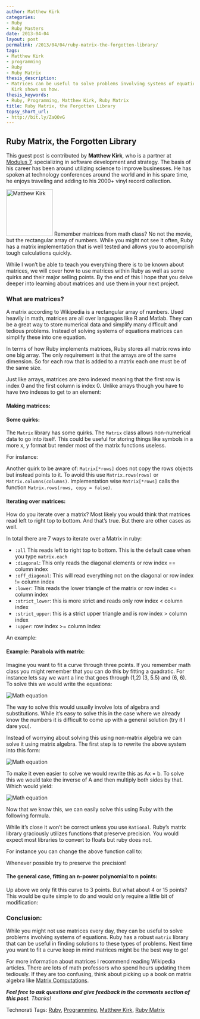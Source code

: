 ```yaml
---
author: Matthew Kirk
categories:
- Ruby
- Ruby Masters
date: 2013-04-04
layout: post
permalink: /2013/04/04/ruby-matrix-the-forgotten-library/
tags:
- Matthew Kirk
- programming
- Ruby
- Ruby Matrix
thesis_description:
- Matrices can be useful to solve problems involving systems of equations. Matthew
  Kirk shows us how.
thesis_keywords:
- Ruby, Programming, Matthew Kirk, Ruby Matrix
title: Ruby Matrix, the Forgotten Library
topsy_short_url:
- http://bit.ly/ZaQOvG
---
```


<div>
  <h2>
    Ruby Matrix, the Forgotten Library
  </h2>
  
  <p class="update">
    This guest post is contributed by <b>Matthew Kirk</b>, who is a partner at <a href='http://modulus7.com/' title='Modulus 7'>Modulus 7</a>, specializing in software development and strategy. The basis of his career has been around utilizing science to improve businesses. He has spoken at technology conferences around the world and in his spare time, he enjoys traveling and adding to his 2000+ vinyl record collection.
  </p>
  
  <p class="block">
    <img class="alignright" height="125" width="125" src="http://rubylearning.com/images/Matt_Kirk_small.jpg" alt="Matthew Kirk" /> <span class="drop_cap">R</span>emember matrices from math class? No not the movie, but the rectangular array of numbers. While you might not see it often, Ruby has a matrix implementation that is well tested and allows you to accomplish tough calculations quickly.
  </p>
  
  <p>
    While I won&#8217;t be able to teach you everything there is to be known about matrices, we will cover how to use matrices within Ruby as well as some quirks and their major selling points. By the end of this I hope that you delve deeper into learning about matrices and use them in your next project.
  </p>
  
  <h3>
    What are matrices?
  </h3>
  
  <p>
    A matrix according to Wikipedia is a rectangular array of numbers. Used heavily in math, matrices are all over languages like R and Matlab. They can be a great way to store numerical data and simplify many difficult and tedious problems. Instead of solving systems of equations matrices can simplify these into one equation.
  </p>
  
  <p>
    In terms of how Ruby implements matrices, Ruby stores all matrix rows into one big array. The only requirement is that the arrays are of the same dimension. So for each row that is added to a matrix each one must be of the same size.
  </p>
  
  <p>
    Just like arrays, matrices are zero indexed meaning that the first row is index 0 and the first column is index 0. Unlike arrays though you have to have two indexes to get to an element:
  </p>
  
  <p>
  </p>
  
  <h4>
    Making matrices:
  </h4>
  
  <p>
  </p>
  
  <h4>
    Some quirks:
  </h4>
  
  <p>
    The <code>Matrix</code> library has some quirks. The <code>Matrix</code> class allows non-numerical data to go into itself. This could be useful for storing things like symbols in a more x, y format but render most of the matrix functions useless.
  </p>
  
  <p>
    For instance:
  </p>
  
  <p>
  </p>
  
  <p>
    Another quirk to be aware of: <code>Matrix[*rows]</code> does not copy the rows objects but instead points to it. To avoid this use <code>Matrix.rows(rows)</code> or <code>Matrix.columns(columns)</code>. Implementation wise <code>Matrix[*rows]</code> calls the function <code>Matrix.rows(rows, copy = false)</code>.
  </p>
  
  <h4>
    Iterating over matrices:
  </h4>
  
  <p>
    How do you iterate over a matrix? Most likely you would think that matrices read left to right top to bottom. And that’s true. But there are other cases as well.
  </p>
  
  <p>
    In total there are 7 ways to iterate over a Matrix in ruby:
  </p>
  
  <ul>
    <li>
      <code>:all</code> This reads left to right top to bottom. This is the default case when you type <code>matrix.each</code>
    </li>
    <li>
      <code>:diagonal</code>: This only reads the diagonal elements or row index == column index
    </li>
    <li>
      <code>&#58;off_diagonal</code>: This will read everything not on the diagonal or row index != column index
    </li>
    <li>
      <code>&#58;lower</code>: This reads the lower triangle of the matrix or row index <= column index
    </li>
    <li>
      <code>:strict_lower</code>: this is more strict and reads only row index < column index
    </li>
    <li>
      <code>:strict_upper</code>: this is a strict upper triangle and is row index > column index
    </li>
    <li>
      <code>:upper</code>: row index >= column index
    </li>
  </ul>
  
  <p>
    An example:
  </p>
  
  <p>
  </p>
  
  <h4>
    Example: Parabola with matrix:
  </h4>
  
  <p>
    Imagine you want to fit a curve through three points. If you remember math class you might remember that you can do this by fitting a quadratic. For instance lets say we want a line that goes through (1,2) (3, 5.5) and (6, 6). To solve this we would write the equations:
  </p>
  
  <p>
    <img src="http://rubylearning.com/images/mathe1.jpg" alt="Math equation" />
  </p>
  
  <p>
    The way to solve this would usually involve lots of algebra and substitutions. While it&#8217;s easy to solve this in the case where we already know the numbers it is difficult to come up with a general solution (try it I dare you).
  </p>
  
  <p>
    Instead of worrying about solving this using non-matrix algebra we can solve it using matrix algebra. The first step is to rewrite the above system into this form:
  </p>
  
  <p>
    <img src="http://rubylearning.com/images/mathe2.jpg" alt="Math equation" />
  </p>
  
  <p>
    To make it even easier to solve we would rewrite this as Ax = b. To solve this we would take the inverse of A and then multiply both sides by that. Which would yield:
  </p>
  
  <p>
    <img src="http://rubylearning.com/images/mathe3.jpg" alt="Math equation" />
  </p>
  
  <p>
    Now that we know this, we can easily solve this using Ruby with the following formula.
  </p>
  
  <p>
  </p>
  
  <p>
    While it&#8217;s close it won&#8217;t be correct unless you use <code>Rational</code>. Ruby&#8217;s matrix library graciously utilizes functions that preserve precision. You would expect most libraries to convert to floats but ruby does not.
  </p>
  
  <p>
    For instance you can change the above function call to:
  </p>
  
  <p>
  </p>
  
  <p>
    Whenever possible try to preserve the precision!
  </p>
  
  <h4>
    The general case, fitting an n-power polynomial to n points:
  </h4>
  
  <p>
    Up above we only fit this curve to 3 points. But what about 4 or 15 points? This would be quite simple to do and would only require a little bit of modification:
  </p>
  
  <p>
  </p>
  
  <h3>
    Conclusion:
  </h3>
  
  <p>
    While you might not use matrices every day, they can be useful to solve problems involving systems of equations. Ruby has a robust <code>matrix</code> library that can be useful in finding solutions to these types of problems. Next time you want to fit a curve keep in mind matrices might be the best way to go!
  </p>
  
  <p>
    For more information about matrices I recommend reading Wikipedia articles. There are lots of math professors who spend hours updating them tediously. If they are too confusing, think about picking up a book on matrix algebra like <a href="http://ow.ly/jJ9JA">Matrix Computations</a>.
  </p>
  
  <p>
    <em><b>Feel free to ask questions and give feedback in the comments section of this post</b>. Thanks!</em>
  </p>
</div>

Technorati Tags: <a href="http://technorati.com/tag/Ruby" rel="tag">Ruby</a>, <a href="http://technorati.com/tag/Programming" rel="tag"> Programming</a>, <a href="http://technorati.com/tag/Matthew+Kirk" rel="tag"> Matthew Kirk</a>, <a href="http://technorati.com/tag/Ruby+Matrix" rel="tag"> Ruby Matrix</a>
